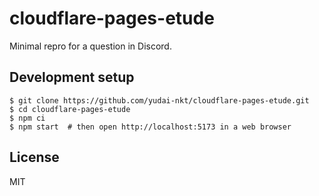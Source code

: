 # cloudflare-pages-etude

Minimal repro for a question in Discord.

## Development setup

```console
$ git clone https://github.com/yudai-nkt/cloudflare-pages-etude.git
$ cd cloudflare-pages-etude
$ npm ci
$ npm start  # then open http://localhost:5173 in a web browser
```

## License

MIT
